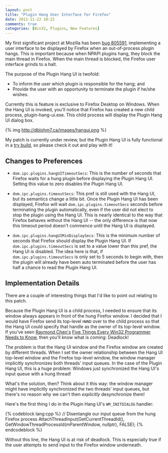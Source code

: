 ```yaml
---
layout: post
title: "Plugin Hang User Interface for Firefox"
date: 2012-11-22 10:22
comments: true
categories: [Win32, Plugins, New Features]
---
```

My first significant project at Mozilla has been 
[bug 805591](https://bugzilla.mozilla.org/show_bug.cgi?id=805591), 
implementing a user interface to be displayed by Firefox when 
an out-of-process plugin hangs. This is important because when NPAPI 
plugins hang, they block the main thread in Firefox. When the main 
thread is blocked, the Firefox user interface grinds to a halt.

The purpose of the Plugin Hang UI is twofold:

* To inform the user which plugin is responsible for the hang; and
* Provide the user with an opportunity to terminate the plugin if he/she wishes.


Currently this is feature is exclusive to Firefox Desktop on Windows. 
When the Hang UI is invoked, you'll notice that Firefox has created 
a new child process, plugin-hang-ui.exe. This child process will 
display the Plugin Hang UI dialog box.

{% img http://dblohm7.ca/images/hangui.png %}

My patch is currently under review, but the Plugin Hang UI is fully functional 
in a [try build](http://ftp.mozilla.org/pub/mozilla.org/firefox/try-builds/aklotz@mozilla.com-192a654f8ad6/try-win32/firefox-19.0a1.en-US.win32.installer.exe), 
so please check it out and play with it!

Changes to Preferences
----------------------

* `dom.ipc.plugins.hangUITimeoutSecs`: This is the number of seconds 
that Firefox waits for a hung plugin before displaying the Plugin Hang UI.
Setting this value to zero disables the Plugin Hang UI.

* `dom.ipc.plugins.timeoutSecs`: This pref is still used with the Hang UI,
but its semantics change a little bit. Once the Plugin Hang UI has been 
displayed, Firefox will wait `dom.ipc.plugins.timeoutSecs` seconds before 
terminating the plugin automatically, even if the user did not elect to 
stop the plugin using the Hang UI. This is nearly identical to the way that 
Firefox behaves without the Hang UI -- the only difference is that now this 
timeout period doesn't commence until the Hang UI is displayed.

* `dom.ipc.plugins.hangUIMinDisplaySecs`: This is the minimum number 
of seconds that Firefox should display the Plugin Hang UI. If 
`dom.ipc.plugins.timeoutSecs` is set to a value lower than this 
pref, the Hang UI is disabled. The idea here is that, if 
`dom.ipc.plugins.timeoutSecs` is only set to 5 seconds to begin with, 
then the plugin will already have been auto terminated before the 
user has half a chance to read the Plugin Hang UI.

Implementation Details
----------------------

There are a couple of interesting things that I'd like to point out 
relating to this patch.

Because the Plugin Hang UI is a child process, I needed to ensure that 
its window always appears in front of the hung Firefox window. I decided 
that I would have Firefox send its top-level `HWND` over to the child 
process so that the Hang UI could specify that handle as the owner of its 
top-level window. If you've seen [Raymond Chen's](http://blogs.msdn.com/b/oldnewthing) 
[Five Things Every Win32 Programmer Needs to Know](http://channel9.msdn.com/Blogs/scobleizer/Raymond-Chen-PDC-05-Talk-Five-Things-Every-Win32-Programmer-Needs-to-Know), 
then you'll know what is coming: Deadlock!

The problem is that the Hang UI window and the Firefox window are 
created by different threads. When I set the owner relationship 
between the Hang UI top-level window and the Firefox top-level window, 
the window manager implicitly synchronizes both threads' input queues.
In the case of the Plugin Hang UI, this is a huge problem: Windows just 
synchronized the Hang UI's input queue with a hung thread!

What's the solution, then? Think about it this way: the window manager 
might have implicitly synchronized the two threads' input queues, but 
there's no reason why we can't then *explicitly* desynchronize them!

Here's the first thing I do in the Plugin Hang UI's `WM_INITDIALOG` handler:

{% codeblock lang:cpp %}
      // Disentangle our input queue from the hung Firefox process
      AttachThreadInput(GetCurrentThreadId(),
                        GetWindowThreadProcessId(mParentWindow, nullptr),
                        FALSE);
{% endcodeblock %}

Without this line, the Hang UI is at risk of deadlock. This is 
especially true if the user attempts to send input to the Firefox 
window underneath.

